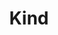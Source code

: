 ---
type: docs
title: "Kind"
linkTitle: "Kind"
weight: 9
description: >-
  If you do not have a Kubernetes cluster, the scenario in this section will guide on creating a kind (kubernetes in docker) cluster on your local machine and onboard it as an Azure Arc-enabled Kubernetes cluster in an automated fashion.
---